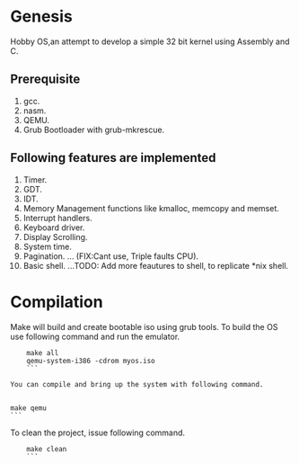 # Genesis

Hobby OS,an attempt to develop a simple 32 bit kernel using Assembly and C. 


## Prerequisite
1. gcc.
2. nasm.
3. QEMU.
4. Grub Bootloader with grub-mkrescue.

## Following features are implemented
1. Timer.
2. GDT.
3. IDT.
4. Memory Management functions like kmalloc, memcopy and memset.
5. Interrupt handlers.
6. Keyboard driver.
7. Display Scrolling.
8. System time.
9. Pagination.
    ... (FIX:Cant use, Triple faults CPU).
10. Basic shell.
    ...TODO: Add more feautures to shell, to replicate \*nix shell.




# Compilation 

Make will build and create bootable iso using grub tools. To build the OS use following command and run the emulator.

```
    make all
    qemu-system-i386 -cdrom myos.iso
	```

You can compile and bring up the system with following command.


```
    make qemu
    ```

To clean the project, issue following command.

```
    make clean
    ```
